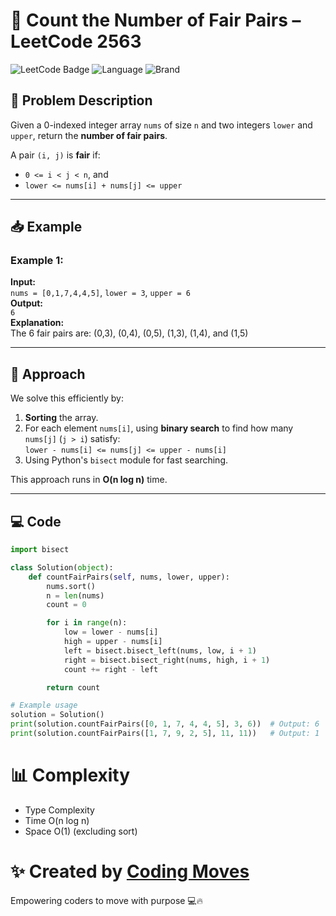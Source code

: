# 🚀 Count the Number of Fair Pairs – LeetCode 2563

![LeetCode Badge](https://img.shields.io/badge/LeetCode-Medium-yellow)
![Language](https://img.shields.io/badge/Language-Python-blue)
![Brand](https://img.shields.io/badge/By-Coding%20Moves-green)

## 🧠 Problem Description

Given a 0-indexed integer array `nums` of size `n` and two integers `lower` and `upper`, return the **number of fair pairs**.

A pair `(i, j)` is **fair** if:
- `0 <= i < j < n`, and
- `lower <= nums[i] + nums[j] <= upper`

---

## 📥 Example

### Example 1:
**Input:**  
`nums = [0,1,7,4,4,5]`, `lower = 3`, `upper = 6`  
**Output:**  
`6`  
**Explanation:**  
The 6 fair pairs are: (0,3), (0,4), (0,5), (1,3), (1,4), and (1,5)

---

## 🧠 Approach

We solve this efficiently by:
1. **Sorting** the array.
2. For each element `nums[i]`, using **binary search** to find how many `nums[j]` (`j > i`) satisfy:  
   `lower - nums[i] <= nums[j] <= upper - nums[i]`
3. Using Python's `bisect` module for fast searching.

This approach runs in **O(n log n)** time.

---

## 💻 Code

```python
import bisect

class Solution(object):
    def countFairPairs(self, nums, lower, upper):
        nums.sort()
        n = len(nums)
        count = 0

        for i in range(n):
            low = lower - nums[i]
            high = upper - nums[i]
            left = bisect.bisect_left(nums, low, i + 1)
            right = bisect.bisect_right(nums, high, i + 1)
            count += right - left

        return count

# Example usage
solution = Solution()
print(solution.countFairPairs([0, 1, 7, 4, 4, 5], 3, 6))  # Output: 6
print(solution.countFairPairs([1, 7, 9, 2, 5], 11, 11))   # Output: 1
```

# 📊 Complexity

- Type	Complexity
- Time	O(n log n)
- Space	O(1) (excluding sort)

# ✨ Created by <a href="https//:www.youtube.come//@Coding_Moves/">Coding Moves</a>
Empowering coders to move with purpose 💻🔥
